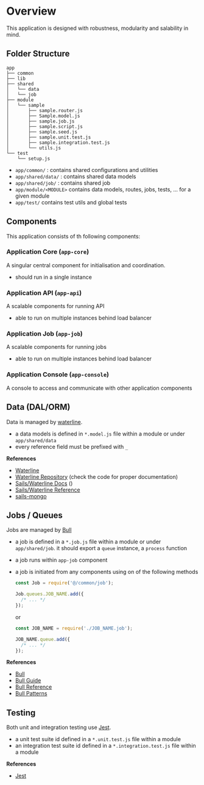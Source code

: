 # Overview

This application is designed with robustness, modularity and salability in mind.

## Folder Structure

```
app
├── common
├── lib
├── shared
│   └── data
│   └── job
├── module
│   └── sample
│       ├── sample.router.js
│       ├── Sample.model.js
│       ├── sample.job.js
│       ├── sample.script.js
│       ├── sample.seed.js
│       ├── sample.unit.test.js
│       ├── sample.integration.test.js
│       └── utils.js
└── test
    └── setup.js
```

- `app/common/` : contains shared configurations and utilities
- `app/shared/data/` : contains shared data models
- `app/shared/job/` : contains shared job
- `app/module/<MODULE>` contains data models, routes, jobs, tests, ... for a given module
- `app/test/` contains test utils and global tests

## Components

This application consists of th following components:

### Application Core (`app-core`)

A singular central component for initialisation and coordination.

- should run in a single instance

### Application API (`app-api`)

A scalable components for running API

- able to run on multiple instances behind load balancer

### Application Job (`app-job`)

A scalable components for running jobs

- able to run on multiple instances behind load balancer

### Application Console (`app-console`)

A console to access and communicate with other application components

## Data (DAL/ORM)

Data is managed by [waterline](http://waterlinejs.org/).

- a data models is defined in `*.model.js` file within a module or under `app/shared/data`
- every reference field must be prefixed with `_`

**References**

- [Waterline](http://waterlinejs.org/)
- [Waterline Repository](https://github.com/balderdashy/waterline) (check the code for proper documentation)
- [Sails/Waterline Docs](https://sailsjs.com/documentation/concepts/models-and-orm) ()
- [Sails/Waterline Reference](https://sailsjs.com/documentation/reference/waterline-orm)
- [sails-mongo ](https://github.com/balderdashy/sails-mongo)

## Jobs / Queues

Jobs are managed by [Bull](https://github.com/OptimalBits/bull)

- a job is defined in a `*.job.js` file within a module or under `app/shared/job`. it should export a `queue` instance, a `process` function
- a job runs within `app-job` component
- a job is initiated from any components using on of the following methods

  ```javascript
  const Job = require('@/common/job');

  Job.queues.JOB_NAME.add({
    /* ... */
  });
  ```

  or

  ```javascript
  const JOB_NAME = require('./JOB_NAME.job');

  JOB_NAME.queue.add({
    /* ... */
  });
  ```

**References**

- [Bull](https://github.com/OptimalBits/bull)
- [Bull Guide](https://optimalbits.github.io/bull/)
- [Bull Reference](https://github.com/OptimalBits/bull/blob/master/REFERENCE.md)
- [Bull Patterns](https://github.com/OptimalBits/bull/blob/master/PATTERNS.md)

## Testing

Both unit and integration testing use [Jest](https://jestjs.io/).

- a unit test suite id defined in a `*.unit.test.js` file within a module
- an integration test suite id defined in a `*.integration.test.js` file within a module

**References**

- [Jest](https://jestjs.io/)
